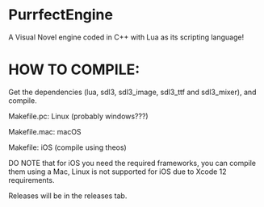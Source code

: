 # PurrfectEngine
A Visual Novel engine coded in C++ with Lua as its scripting language!

# HOW TO COMPILE:

Get the dependencies (lua, sdl3, sdl3_image, sdl3_ttf and sdl3_mixer), and compile.

Makefile.pc: Linux (probably windows???)

Makefile.mac: macOS

Makefile: iOS (compile using theos)

DO NOTE that for iOS you need the required frameworks, you can compile them using a Mac, Linux is not supported for iOS due to Xcode 12 requirements.

Releases will be in the releases tab.
